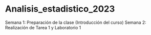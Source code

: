 # Analisis_estadistico_2023


Semana 1: Preparación de la clase (Introducción del curso)
Semana 2: Realización de Tarea 1 y Laboratorio 1

